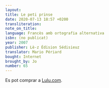 ```yaml
---
layout:
title: Le peti prinse
date: 2020-07-13 18:57 +0200
transliteration:
note_on_title:
language: Francès amb ortografia alternativa
isbn: (no publicat)
year: 2007
publisher: Lè-z Édision Sédisieuz
translator: Mario Périard
bought: Internet
brought_by: Jo
number: 65
---
```


Es pot comprar a [Lulu.com][shop].

[shop]: https://www.lulu.com/en/en/shop/antoine-de-saint-exup%C3%A9ry/le-peti-prinse/paperback/product-1qg22v6.html

